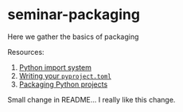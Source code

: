 # seminar-packaging
Here we gather the basics of packaging

Resources:
1. [Python import system](https://docs.python.org/3/reference/import.html)
2. [Writing your `pyproject.toml`](https://packaging.python.org/en/latest/guides/writing-pyproject-toml/)
3. [Packaging Python projects](https://packaging.python.org/en/latest/tutorials/packaging-projects/)

Small change in README...
I really like this change.
